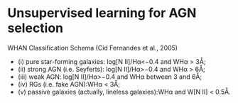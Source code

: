 # Unsupervised learning for AGN selection

  WHAN Classification Schema (Cid Fernandes et al., 2005)
  
   - (i) pure star-forming galaxies: log[N II]/Hα<−0.4 and WHα > 3Å; 
   - (ii) strong AGN (i.e. Seyferts): log[N II]/Hα>−0.4 and WHα > 6Å; 
   - (iii) weak AGN: log[N II]/Hα>−0.4 and WHα between 3 and 6Å; 
   - (iv) RGs (i.e. fake AGN):WHα < 3Å;
   - (v) passive galaxies (actually, lineless galaxies):WHα and W[N II] < 0.5Å.
